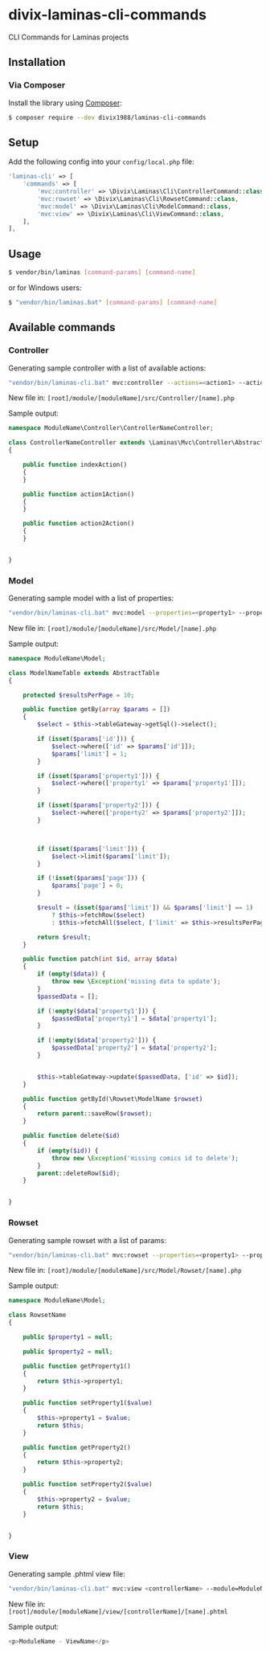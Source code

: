# divix-laminas-cli-commands

CLI Commands for Laminas projects

## Installation

### Via Composer

Install the library using [Composer](https://getcomposer.org):

```bash
$ composer require --dev divix1988/laminas-cli-commands
```

## Setup
Add the following config into your `config/local.php` file:
```php
'laminas-cli' => [
    'commands' => [
        'mvc:controller' => \Divix\Laminas\Cli\ControllerCommand::class,
        'mvc:rowset' => \Divix\Laminas\Cli\RowsetCommand::class,
        'mvc:model' => \Divix\Laminas\Cli\ModelCommand::class,
        'mvc:view' => \Divix\Laminas\Cli\ViewCommand::class,
    ],
],
```

## Usage
```bash
$ vendor/bin/laminas [command-params] [command-name]
```
or for Windows users:
```bash
$ "vendor/bin/laminas.bat" [command-params] [command-name]
```

## Available commands

### Controller
Generating sample controller with a list of available actions:
```bash
"vendor/bin/laminas-cli.bat" mvc:controller --actions=<action1> --actions=<action2> --module=ModuleName <name>
```
New file in: `[root]/module/[moduleName]/src/Controller/[name].php`

Sample output:
```php
namespace ModuleName\Controller\ControllerNameController;

class ControllerNameController extends \Laminas\Mvc\Controller\AbstractActionController
{

    public function indexAction()
    {
    }

    public function action1Action()
    {
    }

    public function action2Action()
    {
    }


}
```

### Model
Generating sample model with a list of properties:
```bash
"vendor/bin/laminas-cli.bat" mvc:model --properties=<property1> --properties=<property2> --module=ModuleName <name>
```
New file in: `[root]/module/[moduleName]/src/Model/[name].php`

Sample output:
```php
namespace ModuleName\Model;

class ModelNameTable extends AbstractTable
{

    protected $resultsPerPage = 10;

    public function getBy(array $params = [])
    {
        $select = $this->tableGateway->getSql()->select();

        if (isset($params['id'])) {
            $select->where(['id' => $params['id']]);
            $params['limit'] = 1;
        }

        if (isset($params['property1'])) {
            $select->where(['property1' => $params['property1']]);
        }

        if (isset($params['property2'])) {
            $select->where(['property2' => $params['property2']]);
        }



        if (isset($params['limit'])) {
            $select->limit($params['limit']);
        }

        if (!isset($params['page'])) {
            $params['page'] = 0;
        }

        $result = (isset($params['limit']) && $params['limit'] == 1)
            ? $this->fetchRow($select)
            : $this->fetchAll($select, ['limit' => $this->resultsPerPage, 'page' => $params['page']]);

        return $result;
    }

    public function patch(int $id, array $data)
    {
        if (empty($data)) {
            throw new \Exception('missing data to update');
        }
        $passedData = [];

        if (!empty($data['property1'])) {
            $passedData['property1'] = $data['property1'];
        }

        if (!empty($data['property2'])) {
            $passedData['property2'] = $data['property2'];
        }


        $this->tableGateway->update($passedData, ['id' => $id]);
    }

    public function getById(\Rowset\ModelName $rowset)
    {
        return parent::saveRow($rowset);
    }

    public function delete($id)
    {
        if (empty($id)) {
            throw new \Exception('missing comics id to delete');
        }
        parent::deleteRow($id);
    }


}
```

### Rowset
Generating sample rowset with a list of params:
```bash
"vendor/bin/laminas-cli.bat" mvc:rowset --properties=<property1> --properties=<property2> --module=ModuleName <name>
```
New file in: `[root]/module/[moduleName]/src/Model/Rowset/[name].php`

Sample output:
```php
namespace ModuleName\Model;

class RowsetName
{

    public $property1 = null;

    public $property2 = null;

    public function getProperty1()
    {
        return $this->property1;
    }

    public function setProperty1($value)
    {
        $this->property1 = $value;
        return $this;
    }

    public function getProperty2()
    {
        return $this->property2;
    }

    public function setProperty2($value)
    {
        $this->property2 = $value;
        return $this;
    }


}
```

### View
Generating sample .phtml view file:
```bash
"vendor/bin/laminas-cli.bat" mvc:view <controllerName> --module=ModuleName <name>
```
New file in: `[root]/module/[moduleName]/view/[controllerName]/[name].phtml`

Sample output:
```php
<p>ModuleName - ViewName</p>
```
